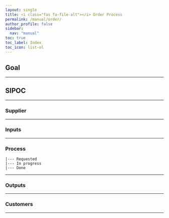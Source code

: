 ```yaml
---
layout: single
title: <i class="fas fa-file-alt"></i> Order Process
permalink: /manual/order/
author_profile: false
sidebar:
  nav: "manual"
toc: true
toc_label: Index
toc_icon: list-ol  
---
```

## Goal

---
## SIPOC

---
### Supplier  

---
### Inputs

---
### Process
```
|--- Requested
|--- In progress
|--- Done
```
---
### Outputs

---
### Customers

---
